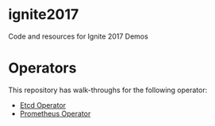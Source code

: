 # ignite2017

Code and resources for Ignite 2017 Demos

# Operators

This repository has walk-throughs for the following operator:

- [Etcd Operator](./etcd-operator/README.md)
- [Prometheus Operator](./prom-operator/README.md)

